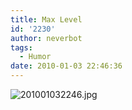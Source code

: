 ```yaml
---
title: Max Level
id: '2230'
author: neverbot
tags:
  - Humor
date: 2010-01-03 22:46:36
---
```


![201001032246.jpg](./201001032246.jpg)